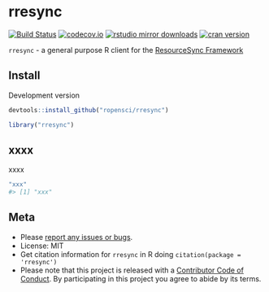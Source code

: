 rresync
=======



[![Build Status](https://travis-ci.org/ropensci/rresync.svg?branch=master)](https://travis-ci.org/ropensci/rresync)
[![codecov.io](https://codecov.io/github/ropensci/rresync/coverage.svg?branch=master)](https://codecov.io/github/ropensci/rresync?branch=master)
[![rstudio mirror downloads](http://cranlogs.r-pkg.org/badges/rresync)](https://github.com/metacran/cranlogs.app)
[![cran version](http://www.r-pkg.org/badges/version/rresync)](https://cran.r-project.org/package=rresync)

`rresync` - a general purpose R client for the [ResourceSync Framework](http://www.openarchives.org/rs/1.1/resourcesync)


## Install

Development version


```r
devtools::install_github("ropensci/rresync")
```


```r
library("rresync")
```

## xxxx

xxxx


```r
"xxx"
#> [1] "xxx"
```

## Meta

* Please [report any issues or bugs](https://github.com/ropensci/rresync/issues).
* License: MIT
* Get citation information for `rresync` in R doing `citation(package = 'rresync')`
* Please note that this project is released with a [Contributor Code of Conduct](CODE_OF_CONDUCT.md). By participating in this project you agree to abide by its terms.

[docs]: http://apiv3.iucnredlist.org/api/v3/docs
[token]: http://apiv3.iucnredlist.org/api/v3/token
